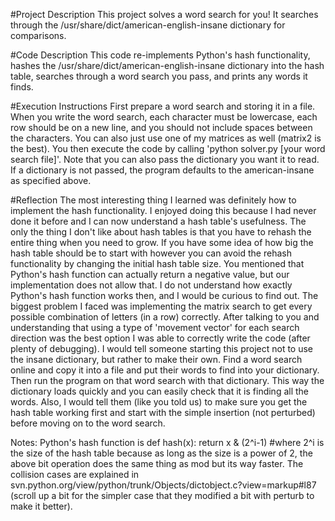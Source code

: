 #Project Description
This project solves a word search for you! It searches through the /usr/share/dict/american-english-insane dictionary for comparisons.

#Code Description
This code re-implements Python's hash functionality, hashes the /usr/share/dict/american-english-insane dictionary into the hash table, searches through a word search you pass, and prints any words it finds.

#Execution Instructions
First prepare a word search and storing it in a file. When you write the word search, each character must be lowercase, each row should be on a new line, and you should not include spaces between the characters. You can also just use one of my matrices as well (matrix2 is the best). You then execute the code by calling 'python solver.py [your word search file]'. Note that you can also pass the dictionary you want it to read. If a dictionary is not passed, the program defaults to the american-insane as specified above.

#Reflection
The most interesting thing I learned was definitely how to implement the hash functionality. I enjoyed doing this because I had never done it before and I can now understand a hash table's usefulness. The only the thing I don't like about hash tables is that you have to rehash the entire thing when you need to grow. If you have some idea of how big the hash table should be to start with however you can avoid the rehash functionality by changing the initial hash table size.
You mentioned that Python's hash function can actually return a negative value, but our implementation does not allow that. I do not understand how exactly Python's hash function works then, and I would be curious to find out.
The biggest problem I faced was implementing the matrix search to get every possible combination of letters (in a row) correctly. After talking to you and understanding that using a type of 'movement vector' for each search direction was the best option I was able to correctly write the code (after plenty of debugging).
I would tell someone starting this project not to use the insane dictionary, but rather to make their own. Find a word search online and copy it into a file and put their words to find into your dictionary. Then run the program on that word search with that dictionary. This way the dictionary loads quickly and you can easily check that it is finding all the words. Also, I would tell them (like you told us) to make sure you get the hash table working first and start with the simple insertion (not perturbed) before moving on to the word search.


Notes: Python's hash function is
def hash(x):
    return x & (2^i-1) #where 2^i is the size of the hash table
because as long as the size is a power of 2, the above bit operation does the same thing as mod but its way faster.
The collision cases are explained in svn.python.org/view/python/trunk/Objects/dictobject.c?view=markup#l87 (scroll up a bit for the simpler case that they modified a bit with perturb to make it better).
